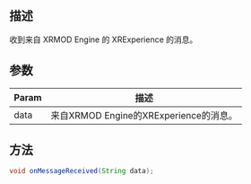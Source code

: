 ## 描述

收到来自 XRMOD Engine 的 XRExperience 的消息。

## 参数

| Param    | 描述                             |
| -------- | --------------------------------------- |
| data     | 来自XRMOD Engine的XRExperience的消息。 |

## 方法

```java
void onMessageReceived(String data);
```
